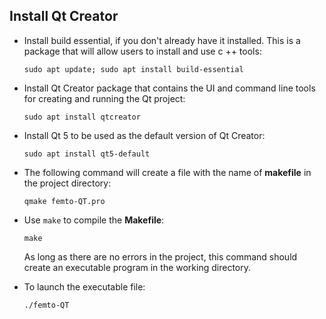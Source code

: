 ## Install Qt Creator

- Install build essential, if you don't already have it installed. This is a package that will allow users to install and use c ++ tools:

  `sudo apt update; sudo apt install build-essential`

- Install Qt Creator package that contains the UI and command line tools for creating and running the Qt project:
 
  `sudo apt install qtcreator`

- Install Qt 5 to be used as the default version of Qt Creator:

  `sudo apt install qt5-default`

- The following command will create a file with the name of **makefile** in the project directory:

   `qmake femto-QT.pro`

- Use `make` to compile the **Makefile**:
 
  `make`

  As long as there are no errors in the project, this command should create an executable program in the working directory.

- To launch the executable file: 

  `./femto-QT`
